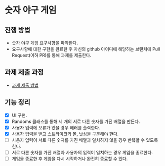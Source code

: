 # 숫자 야구 게임
## 진행 방법
* 숫자 야구 게임 요구사항을 파악한다.
* 요구사항에 대한 구현을 완료한 후 자신의 github 아이디에 해당하는 브랜치에 Pull Request(이하 PR)를 통해 과제를 제출한다.

## 과제 제출 과정
* [과제 제출 방법](https://github.com/next-step/nextstep-docs/tree/master/precourse)

## 기능 정리
- [x] UI 구현.
- [x] Randoms 클래스를 통해 세 개의 서로 다른 숫자를 가진 배열을 만든다.
- [x] 사용자 입력에 오류가 있을 경우 에러를 출력한다.
- [x] 사용자 입력을 받고 스트라이크와 볼, 낫싱을 구분해야 한다.
- [ ] 사용자 입력이 서로 다른 숫자를 가진 배열과 일치하지 않을 경우 반복할 수 있도록 한다.
- [ ] 서로 다른 숫자를 가진 배열과 사용자의 입력이 일치하는 경우 게임을 종료한다.
- [ ] 게임을 종료한 후 게임을 다시 시작하거나 완전히 종료할 수 있다.